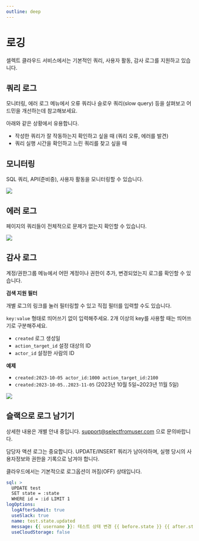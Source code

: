 ```yaml
---
outline: deep
---
```


# 로깅

셀렉트 클라우드 서비스에서는 기본적인 쿼리, 사용자 활동, 감사 로그를 지원하고 있습니다. 

## 쿼리 로그

모니터링, 에러 로그 메뉴에서 오류 쿼리나 슬로우 쿼리(slow query) 등을 살펴보고 어드민을 개선하는데 참고해보세요. 

아래와 같은 상황에서 유용합니다.

- 작성한 쿼리가 잘 작동하는지 확인하고 싶을 때 (쿼리 오류, 에러를 발견)
- 쿼리 실행 시간을 확인하고 느린 쿼리를 찾고 싶을 때

## 모니터링

SQL 쿼리, API(준비중), 사용자 활동을 모니터링할 수 있습니다. 

![](https://imagedelivery.net/MHVC-FGTDyxApYeHyF29Tw/0ef78cb0-3276-4b7b-56ff-17aec297a500/docs)

## 에러 로그

페이지의 쿼리들이 전체적으로 문제가 없는지 확인할 수 있습니다.

![](https://imagedelivery.net/MHVC-FGTDyxApYeHyF29Tw/32f5ccf4-249f-4784-bcda-a3a263f8e200/docs)

## 감사 로그

계정/권한그룹 메뉴에서 어떤 계정이나 권한이 추가, 변경되었는지 로그를 확인할 수 있습니다.

**검색 지원 필터**

개별 로그의 링크를 눌러 필터링할 수 있고 직접 필터를 입력할 수도 있습니다. 

`key:value` 형태로 띄어쓰기 없이 입력해주세요. 2개 이상의 key를 사용할 때는 띄어쓰기로 구분해주세요.

- `created` 로그 생성일
- `action_target_id` 설정 대상의 ID
- `actor_id` 설정한 사람의 ID

**예제**

- `created:2023-10-05 actor_id:1000 action_target_id:2100`
- `created:2023-10-05..2023-11-05` (2023년 10월 5일~2023년 11월 5일)


![](https://imagedelivery.net/MHVC-FGTDyxApYeHyF29Tw/22b4eab7-9b35-4229-8a7f-414d43800600/docs)

## 슬랙으로 로그 남기기

상세한 내용은 개별 안내 중입니다. support@selectfromuser.com 으로 문의바랍니다.

담당자 액션 로그는 중요합니다. UPDATE/INSERT 쿼리가 남아야하며, 실행 당시의 사용자정보와 권한을 기록으로 남겨야 합니다.  

클라우드에서는 기본적으로 로그옵션이 꺼짐(OFF) 상태입니다. 

```yaml
sql: >
  UPDATE test 
  SET state = :state 
  WHERE id = :id LIMIT 1
logOptions:
  logAfterSubmit: true
  useSlack: true
  name: test.state.updated
  message: {{ username }}: 테스트 상태 변경 {{ before.state }} {{ after.state }}
  useCloudStorage: false
```